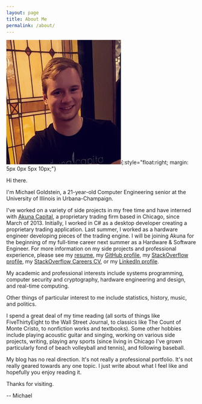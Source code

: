 ```yaml
---
layout: page
title: About Me
permalink: /about/
---
```


![Michael Goldstein](/assets/me.jpg){:style="float:right; margin: 5px 0px 5px 10px;"}

Hi there. 

I'm Michael Goldstein, a 21-year-old Computer Engineering senior at the University of 
Illinois in Urbana-Champaign. 

I've worked on a variety of side projects in my free time and have interned with [Akuna Capital][1], a 
proprietary trading firm based in Chicago, since March of 2013. Initially, I worked in C# as a 
desktop developer creating a proprietary trading application. Last summer, I worked as a
hardware engineer developing pieces of the trading engine. I will be joining Akuna for the beginning
of my full-time career next summer as a Hardware & Software Engineer. For more information on my side 
projects and professional experience, please see my [resume][0], 
my [GitHub profile][2], my [StackOverflow profile][3], my [StackOverflow Careers CV][4], or my 
[LinkedIn profile][5].

My academic and professional interests include systems programming, computer security and 
cryptography, hardware engineering and design, and real-time computing.

Other things of particular interest to me include statistics, history, music, and politics.

I spend a great deal of my time reading (all sorts of things like FiveThirtyEight to the Wall Street Journal,
to classics like The Count of Monte Cristo, to nonfiction works and textbooks).
Some other hobbies include playing acoustic
guitar and singing, working on various side projects, writing, playing any sports (since living in Chicago
I've grown particularly fond of beach volleyball and tennis), and following baseball.

My blog has no real direction. It's not really a professional portfolio. It's not really geared towards
any one topic. I just write about what I feel like and hopefully you enjoy reading it. 

Thanks for visiting.

-- Michael

[0]: /assets/resume_web.pdf
[1]: http://www.akunacapital.com/
[2]: https://github.com/mgold95
[3]: http://stackoverflow.com/users/4252990/michael-goldstein
[4]: http://stackoverflow.com/cv/mgold
[5]: https://www.linkedin.com/in/mgold95

